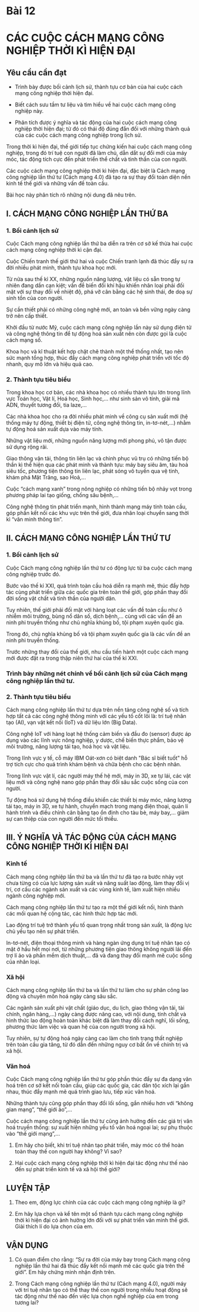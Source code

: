 # Bài 12

# CÁC CUỘC CÁCH MẠNG CÔNG NGHIỆP THỜI KÌ HIỆN ĐẠI

## Yêu cầu cần đạt

- Trình bày được bối cảnh lịch sử, thành tựu cơ bản của hai cuộc cách mạng công nghiệp thời hiện đại.

- Biết cách sưu tầm tư liệu và tìm hiểu về hai cuộc cách mạng công nghiệp này.

- Phân tích được ý nghĩa và tác động của hai cuộc cách mạng công nghiệp thời hiện đại; từ đó có thái độ đúng đắn đối với những thành quả của các cuộc cách mạng công nghiệp trong lịch sử.

Trong thời kì hiện đại, thế giới tiếp tục chứng kiến hai cuộc cách mạng công nghiệp, trong đó trí tuệ con người đã làm chủ, dẫn dắt sự đổi mới của máy móc, tác động tích cực đến phát triển thể chất và tinh thần của con người.

Các cuộc cách mạng công nghiệp thời kì hiện đại, đặc biệt là Cách mạng công nghiệp lần thứ tư (Cách mạng 4.0) đã tạo ra sự thay đổi toàn diện nền kinh tế thế giới và những vấn đề toàn cầu.

Bài học này phân tích rõ những nội dung đã nêu trên.

## I. CÁCH MẠNG CÔNG NGHIỆP LẦN THỨ BA

### 1. Bối cảnh lịch sử

Cuộc Cách mạng công nghiệp lần thứ ba diễn ra trên cơ sở kế thừa hai cuộc cách mạng công nghiệp thời kì cận đại.

Cuộc Chiến tranh thế giới thứ hai và cuộc Chiến tranh lạnh đã thúc đẩy sự ra đời nhiều phát minh, thành tựu khoa học mới.

Từ nửa sau thế kỉ XX, những nguồn năng lượng, vật liệu có sẵn trong tự nhiên đang dần cạn kiệt; vấn đề biến đổi khí hậu khiến nhân loại phải đối mặt với sự thay đổi về nhiệt độ, phá vỡ cân bằng các hệ sinh thái, đe doạ sự sinh tồn của con người.

Sự cần thiết phải có những công nghệ mới, an toàn và bền vững ngày càng trở nên cấp thiết.

Khởi đầu từ nước Mỹ, cuộc cách mạng công nghiệp lần này sử dụng điện tử và công nghệ thông tin để tự động hoá sản xuất nên còn được gọi là cuộc cách mạng số.

Khoa học và kĩ thuật kết hợp chặt chẽ thành một thể thống nhất, tạo nên sức mạnh tổng hợp, thúc đẩy cách mạng công nghiệp phát triển với tốc độ nhanh, quy mô lớn và hiệu quả cao.

### 2. Thành tựu tiêu biểu

Trong khoa học cơ bản, các nhà khoa học có nhiều thành tựu lớn trong lĩnh vực Toán học, Vật lí, Hoá học, Sinh học,... như sinh sản vô tính, giải mã ADN, thuyết tương đối, tia laze,...

Các nhà khoa học cho ra đời nhiều phát minh về công cụ sản xuất mới (hệ thống máy tự động, thiết bị điện tử, công nghệ thông tin, in-tơ-nét,...) nhằm tự động hoá sản xuất dựa vào máy tính.

Những vật liệu mới, những nguồn năng lượng mới phong phú, vô tận được sử dụng rộng rãi.

Giao thông vận tải, thông tin liên lạc và chinh phục vũ trụ có những tiến bộ thần kì thể hiện qua các phát minh và thành tựu: máy bay siêu âm, tàu hoả siêu tốc, phương tiện thông tin liên lạc, phát sóng vô tuyến qua vệ tinh, khám phá Mặt Trăng, sao Hoả,...

Cuộc “cách mạng xanh” trong nông nghiệp có những tiến bộ nhảy vọt trong phương pháp lai tạo giống, chống sâu bệnh,...

Công nghệ thông tin phát triển mạnh, hình thành mạng máy tính toàn cầu, góp phần kết nối các khu vực trên thế giới, đưa nhân loại chuyển sang thời kì “văn minh thông tin”.

## II. CÁCH MẠNG CÔNG NGHIỆP LẦN THỨ TƯ

### 1. Bối cảnh lịch sử

Cuộc Cách mạng công nghiệp lần thứ tư có động lực từ ba cuộc cách mạng công nghiệp trước đó.

Bước vào thế kỉ XXI, quá trình toàn cầu hoá diễn ra mạnh mẽ, thúc đẩy hợp tác cùng phát triển giữa các quốc gia trên toàn thế giới, góp phần thay đổi đời sống vật chất và tinh thần của người dân.

Tuy nhiên, thế giới phải đối mặt với hàng loạt các vấn đề toàn cầu như ô nhiễm môi trường, bùng nổ dân số, dịch bệnh,... cùng với các vấn đề an ninh phi truyền thống như chủ nghĩa khủng bố, tội phạm xuyên quốc gia.

Trong đó, chủ nghĩa khủng bố và tội phạm xuyên quốc gia là các vấn đề an ninh phi truyền thống.

Trước những thay đổi của thế giới, nhu cầu tiến hành một cuộc cách mạng mới được đặt ra trong thập niên thứ hai của thế kỉ XXI.

### Trình bày những nét chính về bối cảnh lịch sử của Cách mạng công nghiệp lần thứ tư.

### 2. Thành tựu tiêu biểu

Cách mạng công nghiệp lần thứ tư dựa trên nền tảng công nghệ số và tích hợp tất cả các công nghệ thông minh với các yếu tố cốt lõi là: trí tuệ nhân tạo (AI), vạn vật kết nối (IoT) và dữ liệu lớn (Big Data).

Công nghệ IoT với hàng loạt hệ thống cảm biến và đầu đo (sensor) được áp dụng vào các lĩnh vực nông nghiệp, y dược, chế biến thực phẩm, bảo vệ môi trường, năng lượng tái tạo, hoá học và vật liệu.

Trong lĩnh vực y tế, cỗ máy IBM Oát-xơn có biệt danh "Bác sĩ biết tuốt" hỗ trợ tích cực cho quá trình khám bệnh và chữa bệnh cho các bệnh nhân.

Trong lĩnh vực vật lí, các người máy thế hệ mới, máy in 3D, xe tự lái, các vật liệu mới và công nghệ nano góp phần thay đổi sâu sắc cuộc sống của con người.

Tự động hoá sử dụng hệ thống điều khiển các thiết bị máy móc, năng lượng tái tạo, máy in 3D, xe tự hành, chuyển mạch trong mạng điện thoại, quản lí hành trình và điều chỉnh cân bằng tạo ổn định cho tàu bè, máy bay,... giảm sự can thiệp của con người đến mức tối thiểu.

## III. Ý NGHĨA VÀ TÁC ĐỘNG CỦA CÁCH MẠNG CÔNG NGHIỆP THỜI KÌ HIỆN ĐẠI

### Kinh tế

Cách mạng công nghiệp lần thứ ba và lần thứ tư đã tạo ra bước nhảy vọt chưa từng có của lực lượng sản xuất và năng suất lao động, làm thay đổi vị trí, cơ cấu các ngành sản xuất và các vùng kinh tế, làm xuất hiện nhiều ngành công nghiệp mới.

Cách mạng công nghiệp lần thứ tư tạo ra một thế giới kết nối, hình thành các mối quan hệ cộng tác, các hình thức hợp tác mới.

Lao động trí tuệ trở thành yếu tố quan trọng nhất trong sản xuất, là động lực chủ yếu tạo nên sự phát triển.

In-tơ-nét, điện thoại thông minh và hàng ngàn ứng dụng trí tuệ nhân tạo có mặt ở hầu hết mọi nơi, từ những phương tiện giao thông không người lái đến trợ lí ảo và phần mềm dịch thuật,... đã và đang thay đổi mạnh mẽ cuộc sống của nhân loại.

### Xã hội

Cách mạng công nghiệp lần thứ ba và lần thứ tư làm cho sự phân công lao động và chuyên môn hoá ngày càng sâu sắc.

Các ngành sản xuất phi vật chất (giáo dục, du lịch, giao thông vận tải, tài chính, ngân hàng,...) ngày càng được nâng cao, với nội dung, tính chất và hình thức lao động hoàn toàn khác biệt đã làm thay đổi cách nghĩ, lối sống, phương thức làm việc và quan hệ của con người trong xã hội.

Tuy nhiên, sự tự động hoá ngày càng cao làm cho tình trạng thất nghiệp trên toàn cầu gia tăng, từ đó dẫn đến những nguy cơ bất ổn về chính trị và xã hội.

### Văn hoá

Cuộc Cách mạng công nghiệp lần thứ tư góp phần thúc đẩy sự đa dạng văn hoá trên cơ sở kết nối toàn cầu, giúp các quốc gia, các dân tộc xích lại gần nhau, thúc đẩy mạnh mẽ quá trình giao lưu, tiếp xúc văn hoá.

Những thành tựu cũng góp phần thay đổi lối sống, gắn nhiều hơn với “không gian mạng”, “thế giới ảo”,...

Cuộc cách mạng công nghiệp lần thứ tư cũng ảnh hưởng đến các giá trị văn hoá truyền thống: sự xuất hiện những yếu tố văn hoá ngoại lai; sự phụ thuộc vào “thế giới mạng”,...

1. Em hãy cho biết, khi trí tuệ nhân tạo phát triển, máy móc có thể hoàn toàn thay thế con người hay không? Vì sao?

2. Hai cuộc cách mạng công nghiệp thời kì hiện đại tác động như thế nào đến sự phát triển kinh tế và xã hội thế giới?

## LUYỆN TẬP
1. Theo em, động lực chính của các cuộc cách mạng công nghiệp là gì?

2. Em hãy lựa chọn và kể tên một số thành tựu cách mạng công nghiệp thời kì hiện đại có ảnh hưởng lớn đối với sự phát triển văn minh thế giới. Giải thích lí do lựa chọn của em.

## VẬN DỤNG
1. Có quan điểm cho rằng: “Sự ra đời của máy bay trong Cách mạng công nghiệp lần thứ hai đã thúc đẩy kết nối mạnh mẽ các quốc gia trên thế giới”. Em hãy chứng minh nhận định trên.

2. Trong Cách mạng công nghiệp lần thứ tư (Cách mạng 4.0), người máy với trí tuệ nhân tạo có thể thay thế con người trong nhiều hoạt động sẽ tác động như thế nào đến việc lựa chọn nghề nghiệp của em trong tương lai?
